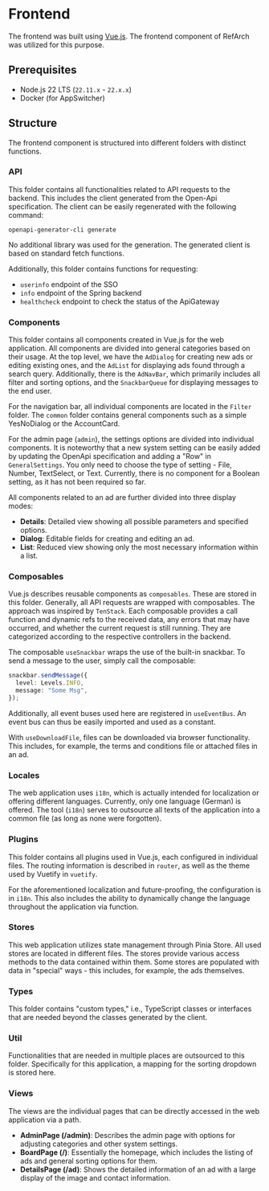 # Frontend

The frontend was built using [Vue.js](https://vuejs.org/).
The frontend component of RefArch was utilized for this purpose.

## Prerequisites

- Node.js 22 LTS (`22.11.x` - `22.x.x`)
- Docker (for AppSwitcher)

## Structure

The frontend component is structured into different folders with distinct functions.

### API

This folder contains all functionalities related to API requests to the backend.
This includes the client generated from the Open-Api specification.
The client can be easily regenerated with the following command:

```shell
openapi-generator-cli generate
```

No additional library was used for the generation.
The generated client is based on standard fetch functions.

Additionally, this folder contains functions for requesting:

- `userinfo` endpoint of the SSO
- `info` endpoint of the Spring backend
- `healthcheck` endpoint to check the status of the ApiGateway

### Components

This folder contains all components created in Vue.js for the web application.
All components are divided into general categories based on their usage.
At the top level, we have the `AdDialog` for creating new ads or editing existing ones, and the `AdList` for displaying ads found through a search query.
Additionally, there is the `AdNavBar`, which primarily includes all filter and sorting options, and the `SnackbarQueue` for displaying messages to the end user.

For the navigation bar, all individual components are located in the `Filter` folder.
The `common` folder contains general components such as a simple YesNoDialog or the AccountCard.

For the admin page (`admin`), the settings options are divided into individual components.
It is noteworthy that a new system setting can be easily added by updating the OpenApi specification and adding a "Row" in `GeneralSettings`.
You only need to choose the type of setting - File, Number, TextSelect, or Text.
Currently, there is no component for a Boolean setting, as it has not been required so far.

All components related to an ad are further divided into three display modes:

- **Details**: Detailed view showing all possible parameters and specified options.
- **Dialog**: Editable fields for creating and editing an ad.
- **List**: Reduced view showing only the most necessary information within a list.

### Composables

Vue.js describes reusable components as `composables`.
These are stored in this folder. Generally, all API requests are wrapped with composables.
The approach was inspired by `TenStack`.
Each composable provides a call function and dynamic refs to the received data, any errors that may have occurred, and whether the current request is still running.
They are categorized according to the respective controllers in the backend.

The composable `useSnackbar` wraps the use of the built-in snackbar.
To send a message to the user, simply call the composable:

```typescript
snackbar.sendMessage({
  level: Levels.INFO,
  message: "Some Msg",
});
```

Additionally, all event buses used here are registered in `useEventBus`.
An event bus can thus be easily imported and used as a constant.

With `useDownloadFile`, files can be downloaded via browser functionality.
This includes, for example, the terms and conditions file or attached files in an ad.

### Locales

The web application uses `i18n`, which is actually intended for localization or offering different languages.
Currently, only one language (German) is offered.
The tool (`i18n`) serves to outsource all texts of the application into a common file (as long as none were forgotten).

### Plugins

This folder contains all plugins used in Vue.js, each configured in individual files.
The routing information is described in `router`, as well as the theme used by Vuetify in `vuetify`.

For the aforementioned localization and future-proofing, the configuration is in `i18n`.
This also includes the ability to dynamically change the language throughout the application via function.

### Stores

This web application utilizes state management through Pinia Store.
All used stores are located in different files.
The stores provide various access methods to the data contained within them.
Some stores are populated with data in "special" ways - this includes, for example, the ads themselves.

### Types

This folder contains "custom types," i.e., TypeScript classes or interfaces that are needed beyond the classes generated by the client.

### Util

Functionalities that are needed in multiple places are outsourced to this folder.
Specifically for this application, a mapping for the sorting dropdown is stored here.

### Views

The views are the individual pages that can be directly accessed in the web application via a path.

- **AdminPage (/admin)**: Describes the admin page with options for adjusting categories and other system settings.
- **BoardPage (/)**: Essentially the homepage, which includes the listing of ads and general sorting options for them.
- **DetailsPage (/ad)**: Shows the detailed information of an ad with a large display of the image and contact information.

